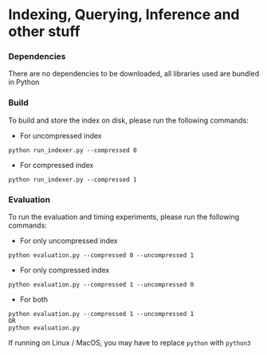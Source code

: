 # Indexing, Querying, Inference and other stuff

### Dependencies
There are no dependencies to be downloaded, all libraries used are bundled in Python

### Build
To build and store the index on disk, please run the following commands:
- For uncompressed index
```
python run_indexer.py --compressed 0
```
- For compressed index
```
python run_indexer.py --compressed 1
```

### Evaluation
To run the evaluation and timing experiments, please run the following commands:
- For only uncompressed index
```
python evaluation.py --compressed 0 --uncompressed 1
```
- For only compressed index
```
python evaluation.py --compressed 1 --uncompressed 0
```
- For both
```
python evaluation.py --compressed 1 --uncompressed 1
OR
python evaluation.py
```

If running on Linux / MacOS, you may have to replace `python` with `python3`
